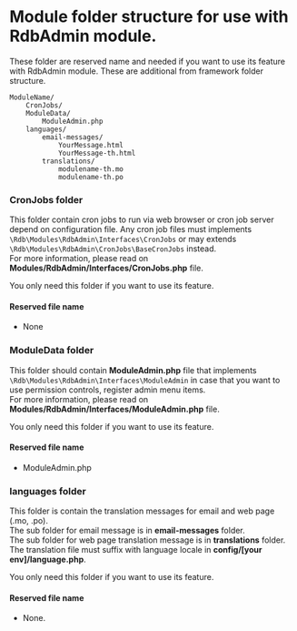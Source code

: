 # Module folder structure for use with RdbAdmin module.

These folder are reserved name and needed if you want to use its feature with RdbAdmin module. These are additional from framework folder structure.

```
ModuleName/
    CronJobs/
    ModuleData/
        ModuleAdmin.php
    languages/
        email-messages/
            YourMessage.html
            YourMessage-th.html
        translations/
            modulename-th.mo
            modulename-th.po
```

### CronJobs folder
This folder contain cron jobs to run via web browser or cron job server depend on configuration file. Any cron job files must implements `\Rdb\Modules\RdbAdmin\Interfaces\CronJobs` or may extends `\Rdb\Modules\RdbAdmin\CronJobs\BaseCronJobs` instead.<br>
For more information, please read on **Modules/RdbAdmin/Interfaces/CronJobs.php** file.

You only need this folder if you want to use its feature.

#### Reserved file name
 * None

### ModuleData folder
This folder should contain **ModuleAdmin.php** file that implements `\Rdb\Modules\RdbAdmin\Interfaces\ModuleAdmin` in case that you want to use permission controls, register admin menu items.<br>
For more information, please read on **Modules/RdbAdmin/Interfaces/ModuleAdmin.php** file.

You only need this folder if you want to use its feature.

#### Reserved file name
 * ModuleAdmin.php

### languages folder
This folder is contain the translation messages for email and web page (.mo, .po).<br>
The sub folder for email message is in **email-messages** folder.<br>
The sub folder for web page translation message is in **translations** folder.<br>
The translation file must suffix with language locale in **config/[your env]/language.php**.

You only need this folder if you want to use its feature.

#### Reserved file name
 * None.